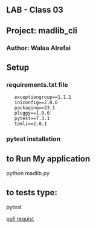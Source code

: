 ## LAB - Class 03
## Project: madlib_cli
### Author: Walaa Alrefai

## Setup
 ### requirements.txt file 
  
       exceptiongroup==1.1.1
       iniconfig==2.0.0
       packaging==23.1
       pluggy==1.0.0
       pytest==7.3.1
       tomli==2.0.1
 ### pytest installation




## to Run My application
 python madlib.py

## to tests type:
pytest
 
[pull requist](https://github.com/WalaaAlrefai/madlib-cli/pull/1)